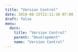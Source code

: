 ```yaml
---
title: "Version Control"
date: 2019-08-15T22:11:10-07:00
draft: false
menu:
  docs:
    title: "Version Control"
    parent: "Development"
    name: "Version Control"
---
```


